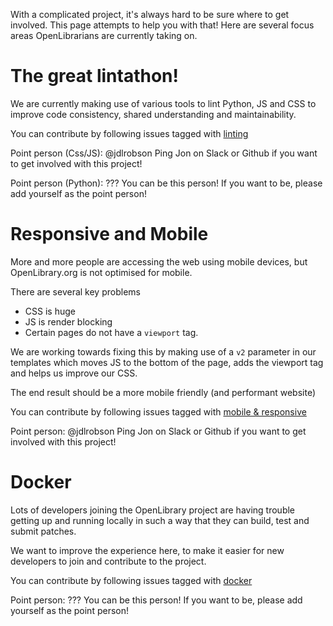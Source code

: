 With a complicated project, it's always hard to be sure where to get involved. This page attempts to help you with that! Here are several focus areas OpenLibrarians are currently taking on.

# The great lintathon!

We are currently making use of various tools to lint Python, JS and CSS to improve code consistency, shared understanding and maintainability.

You can contribute by following issues tagged with [linting](https://github.com/internetarchive/openlibrary/issues?q=is%3Aopen+is%3Aissue+label%3ALinting)

Point person (Css/JS): @jdlrobson
Ping Jon on Slack or Github if you want to get involved with this project!

Point person (Python): ???
You can be this person! If you want to be, please add yourself as the point person!

# Responsive and Mobile

More and more people are accessing the web using mobile devices, but OpenLibrary.org is not optimised for mobile.

There are several key problems
* CSS is huge
* JS is render blocking
* Certain pages do not have a `viewport` tag.

We are working towards fixing this by making use of a `v2` parameter in our templates which moves JS to the bottom of the page, adds the viewport tag and helps us improve our CSS.

The end result should be a more mobile friendly (and performant website)

You can contribute by following issues tagged with [mobile & responsive](https://github.com/internetarchive/openlibrary/issues?q=is%3Aopen+is%3Aissue+label%3A%22mobile+%26+responsive%22)

Point person: @jdlrobson
Ping Jon on Slack or Github if you want to get involved with this project!

# Docker

Lots of developers joining the OpenLibrary project are having trouble getting up and running locally in such a way that they can build, test and submit patches.

We want to improve the experience here, to make it easier for new developers to join and contribute to the project.

You can contribute by following issues tagged with [docker](https://github.com/internetarchive/openlibrary/issues?q=is%3Aopen+is%3Aissue+label%3Adocker)

Point person: ???
You can be this person! If you want to be, please add yourself as the point person!
